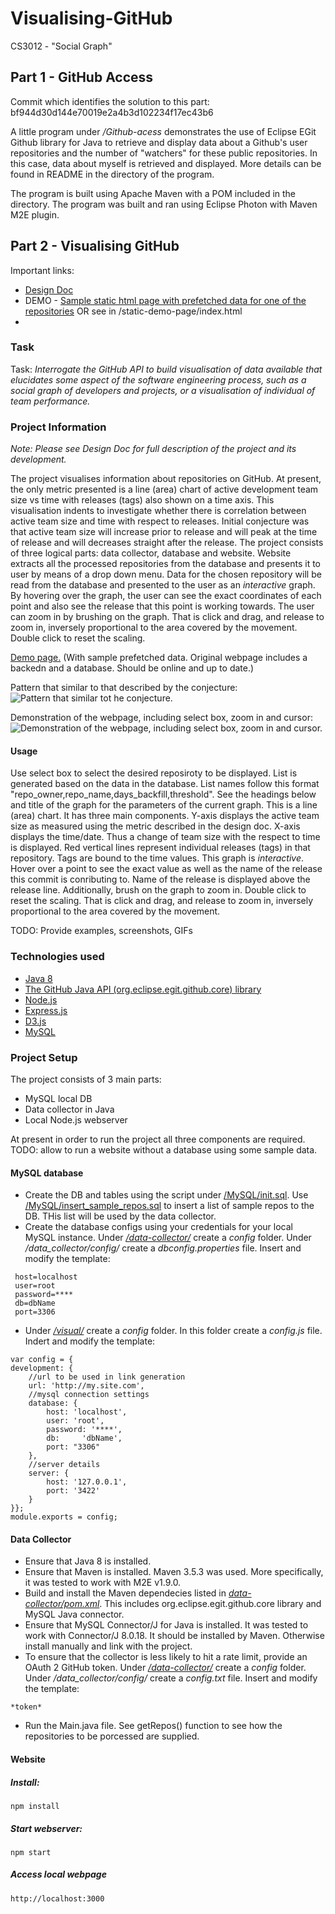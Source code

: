 # Visualising-GitHub
CS3012 - "Social Graph"
## Part 1 - GitHub Access

Commit which identifies the solution to this part: bf944d30d144e70019e2a4b3d102234f17ec43b6

A little program under _/Github-acess_ demonstrates the use of Eclipse EGit Github library for Java to retrieve and display data about a Github's user repositories and the number of "watchers" for these public repositories. In this case, data about myself is retrieved and displayed. More details can be found in README in the directory of the program.

The program is built using Apache Maven with a POM included in the directory. The program was built and ran using Eclipse Photon with Maven M2E plugin.

## Part 2 - Visualising GitHub

Important links:

* [Design Doc](/DesignDoc.md)
* DEMO - [Sample static html page with prefetched data for one of the repositories](https://yungene.github.io/) OR see in /static-demo-page/index.html
*


### Task

Task: _Interrogate the GitHub API to build visualisation of data available that elucidates some aspect of the software engineering process, such as a social graph of developers and projects, or a visualisation of individual of team performance._

### Project Information 
_Note: Please see Design Doc for full description of the project and its development._

The project visualises information about repositories on GitHub. At present, the only metric presented is a line (area) chart of active development team size vs time with releases (tags) also shown on a time axis. This visualisation indents to investigate whether there is correlation between active team size and time with respect to releases. Initial conjecture was that active team size will increase prior to release and will peak at the time of release and will decreases straight after the release. The project consists of three logical parts: data collector, database and website. Website extracts all the processed repositories from the database and presents it to user by means of a drop down menu. Data for the chosen repository will be read from the database and presented to the user as an *interactive* graph. By hovering over the graph, the user can see the exact coordinates of each point and also see the release that this point is working towards. The user can zoom in by brushing on the graph. That is click and drag, and release to zoom in, inversely proportional to the area covered by the movement. Double click to reset the scaling.

[Demo page.](https://yungene.github.io/) (With sample prefetched data. Original webpage includes a backedn and a database. Should be online and up to date.)

Pattern that similar to that described by the conjecture:
![Pattern that similar tot he conjecture.](/images/conjecture-pattern.png "Pattern that similar tot he conjecture.")

Demonstration of the webpage, including select box, zoom in and cursor:
![Demonstration of the webpage, including select box, zoom in and cursor.](/images/demo_select_box_cursor_zoom_in.gif "Demonstration of the webpage, including select box, zoom in and cursor.")

#### Usage
Use select box to select the desired reposiroty to be displayed. List is generated based on the data in the database. List names follow this format "repo_owner,repo_name,days_backfill,threshold". See the headings below and title of the graph for the parameters of the current graph. 
This is a line (area) chart. It has three main components. Y-axis displays the active team size as measured using the metric described in the design doc. X-axis displays the time/date. Thus a change of team size with the respect to time is displayed. Red vertical lines represent individual releases (tags) in that repository. Tags are bound to the time values.
This graph is *interactive*. Hover over a point to see the exact value as well as the name of the release this commit is conributing to. Name of the release is displayed above the release line. Additionally, brush on the graph to zoom in. Double click to reset the scaling. That is click and drag, and release to zoom in, inversely proportional to the area covered by the movement.

TODO: Provide examples, screenshots, GIFs

### Technologies used

- [Java 8](https://www.oracle.com/technetwork/java/javase/downloads/index.html)
- [The GitHub Java API (org.eclipse.egit.github.core) library](https://github.com/eclipse/egit-github/tree/master/org.eclipse.egit.github.core)
- [Node.js](https://nodejs.org/en/)
- [Express.js](https://expressjs.com/)
- [D3.js](https://d3js.org/)
- [MySQL](https://www.mysql.com/)

### Project Setup
The project consists of 3 main parts:

- MySQL local DB
- Data collector in Java
- Local Node.js webserver

At present in order to run the project all three components are required. 
TODO: allow to run a website without a database using some sample data.

#### MySQL database

- Create the DB and tables using the script under [/MySQL/init.sql](/MySQL/init.sql). Use [/MySQL/insert_sample_repos.sql](/MySQL/insert_sample_repos.sql) to insert a list of sample repos to the DB. THis list will be used by the data collector.
- Create the database configs using your credentials for your local MySQL instance. Under [_/data-collector/_](/data-collector) create a _config_ folder. Under _/data\_collector/config/_ create a _dbconfig.properties_ file. Insert and modify the template: 
```
 host=localhost
 user=root
 password=****
 db=dbName
 port=3306
```
- Under [_/visual/_](/visual) create a _config_ folder. In this folder create a _config.js_ file. Indert and modify the template:
```
var config = {
development: {
    //url to be used in link generation
    url: 'http://my.site.com',
    //mysql connection settings
    database: {
        host: 'localhost',
        user: 'root',
        password: '****',
        db:     'dbName',
        port: "3306"
    },
    //server details
    server: {
        host: '127.0.0.1',
        port: '3422'
    }
}};
module.exports = config;
```

#### Data Collector

- Ensure that Java 8 is installed.
- Ensure that Maven is installed. Maven 3.5.3 was used. More specifically, it was tested to work with M2E v1.9.0.
- Build and install the Maven dependecies listed in [_data-collector/pom.xml_](/data-collector/pom.xml). This includes org.eclipse.egit.github.core library and MySQL Java connector.
- Ensure that MySQL Connector/J for Java is installed. It was tested to work with Connector/J 8.0.18. It should be installed by Maven. Otherwise install manually and link with the project.
- To ensure that the collector is less likely to hit a rate limit, provide an OAuth 2 GitHub token. Under [_/data-collector/_](/data-collector) create a _config_ folder. Under _/data\_collector/config/_ create a _config.txt_ file. Insert and modify the template: 
```
*token*

```
- Run the Main.java file. See getRepos() function to see how the repositories to be porcessed are supplied.

#### Website
##### Install:

```
npm install
```

##### Start webserver:

```
npm start
```

##### Access local webpage

```
http://localhost:3000
```

